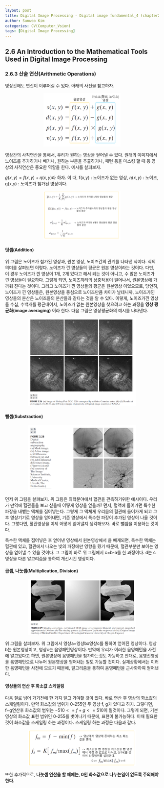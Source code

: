 ```yaml
---
layout: post
title: Digital Image Processing - Digital image fundamental_4 (chapter2), (Rafael C. Gonzales)
author: Sunwoo Kim
categories: CV(Computer_Vsion)
tags: [Digital Image Processing]
---
```


## 2.6 An Introduction to the Mathematical Tools Used in Digital Image Processing

### 2.6.3 산술 연산(Arithmetic Operations)
영상간에도 연산이 이루어질 수 있다. 아래의 사진을 참고하자.
<center><img src="/public/img/Digital Image Processing-Chapter2/img26.png" width="50%"></center>

영상간의 사칙연산을 통해서, 우리가 원하는 영상을 얻어낼 수 있다. 원래의 이미지에서 노이즈를 추가하거나 빼거나, 원하는 부분을 추출하거나, 
패턴 등을 마스킹 할 때 등 영상의 사칙연산은 중요한 역할을 한다. 예시를 살펴보자.

$g(x,y) = f(x,y) + \eta(x,y)$라 하자. 이 때, f(x,y) : 노이즈가 없는 영상, $\eta(x,y)$ : 노이즈, g(x,y) : 노이즈가 첨가된 영상이다.
<center><img src="/public/img/Digital Image Processing-Chapter2/img27.png" width="50%"></center>

#### 덧셈(Addition)
위 그림은 노이즈가 첨가된 영상과, 원본 영상, 노이즈간의 관계를 나타낸 식이다. 식의 의미를 살펴보면 이렇다. 노이즈가 낀 영상들의 평균은 
원본 영상이라는 것이다. 다만, 이 경우 노이즈가 낀 영상이 1개, 2개 있다고 해서 되는 것이 아니고, 수 많은 노이즈가 낀 영상들이 필요하다. 
그렇게 되면, 노이즈끼리의 상충작용이 일어나서, 원본영상에 가까워 진다는 것이다. 그리고 노이즈가 낀 영상들의 평균은 원본영상 이었으므로, 
당연히, 노이즈가 낀 영상들은, 원본영상을 중심으로 노이즈만큼 차이가 날테니까, 노이즈가낀 영상들의 분산은 노이즈들의 분산들과 같다는 것을 
알 수 있다. 이렇게, 노이즈가낀 영상들 수십, 수백개를 평균내어서, 노이즈가 없는 원본영상을 찾으려고 하는 과정을 **영상 평균화(image averaging)** 
이라 한다. 다음 그림은 영상평균화의 예시를 나타낸다.
<center><img src="/public/img/Digital Image Processing-Chapter2/img28.png" width="70%"></center>

#### 뺄셈(Substraction)
<center><img src="/public/img/Digital Image Processing-Chapter2/img29.png" width="70%"></center>

먼저 위 그림을 살펴보자. 위 그림은 의학분야에서 혈관을 관측하기위한 예시이다. 우리가 만약에 혈관들을 보고 싶을때 어떻게 영상을 얻을까? 
먼저, 혈액에 들어가면 특수한 파장을 내뱉는 액체를 집어넣는다. 그렇게 그 액체게 우리몸의 혈관에 들어가게 되고 그 후 영상기기로 영상을 얻어내면, 
기존 영상에서 특수한 파장이 추가된 영상이 나올 것이다. 그렇다면, 혈관영상을 이제 어떻게 얻어낼지 생각해보자. 바로 뺄셈을 이용하는 것이다. 

특수한 액체를 집어넣은 후 얻어낸 영상에서 원본영상에서 을 빼게되면, 특수한 액체는 혈관에 있고, 혈관에서 나오는 빛의 파장에만 영향을 줬기 때문에, 
혈관부분만 보이는 영상을 얻어낼 수 있을 것이다. 그 그림이 바로 위 그림에서 c=b-a를 한 과정이다. d는 c영상을 다른 알고리즘을 통하여 개선시킨 
영상이다.

#### 곱셈, 나눗셈(Multiplication, Division)
<center><img src="/public/img/Digital Image Processing-Chapter2/img30.png" width="70%"></center>

위 그림을 살펴보자. 위 그림에서 영상a=영상bx영상c를 통하여 얻어진 영상이다. 영상b는 원본영상이고, 영상c는 음영패턴영상이다. 만약에 우리가 
이러한 음영해턴을 사전에 알고있다고 하면, 원본영상에 음영패턴을 첨가하는것도 가능하고 반대로, 음영진영상을 음영패턴으로 나누어 원본영상을 
얻어내는 일도 가능할 것이다. 실제상황에서는 이러한 음영패턴을 사전에 모르기 때문에, 알고리즘을 통하여 음영패턴을 근사화하여 얻어낸다.

#### 영상들의 연산 후  화소값 스케일링
다음 절로 넘어 가기전에 한 가지 알고 가야할 것이 있다. 바로 연산 후 영상의 화소값의 스케일링이다. 만약 화소값의 범위가 0-255인 두 영상 
f, g가 있다고 하자. 그렇다면, f+g연산후 화소값의 범위는 $-510<= f+g <=510$이 될것이다. 그렇게 되면, 기본 영상의 화소값 표현 범위인 
0-255를 벗어나기 때문에, 표현이 불가능하다. 이때 필요한 것이 화소값을 스케일링 하는 과정이다. 스케일링 하는 과정은 다음과 같다.
<center><img src="/public/img/Digital Image Processing-Chapter2/img31.png" width="70%"></center>

또한 추가적으로, **나눗셈 연산을 할 때에는, 0인 화소값으로 나누는일이 없도록 주의해야한다.**







